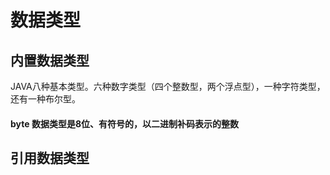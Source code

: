 # 数据类型

## 内置数据类型
JAVA八种基本类型。六种数字类型（四个整数型，两个浮点型），一种字符类型，还有一种布尔型。

#### byte 数据类型是8位、有符号的，以二进制补码表示的整数

## 引用数据类型